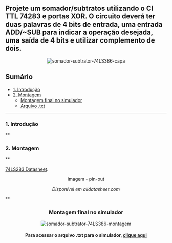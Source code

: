 ## Projete um somador/subtratos utilizando o CI TTL 74283 e portas XOR. O circuito deverá ter duas palavras de 4 bits de entrada, uma entrada ADD/~SUB para indicar a operação desejada, uma saída de 4 bits e utilizar complemento de dois.

<div align="center">
  
  ![somador-subtrator-74LS386-capa][CAPA]
</div>

## Sumário
<!-- TOC -->
- [1. Introdução](#1-introdução)
- [2. Montagem](#2-montagem)
  - [Montagem final no simulador](#montagem-final-no-simulador)
  - [Arquivo .txt](#para-acessar-o-arquivo-txt-para-o-simulador-clique-aqui)
<!-- /TOC -->
___

### 1. Introdução

**

### 2. Montagem

**

[74LS283 Datasheet][74LS283_Datasheet].

<div align="center">
  
  imagem - pin-out
  
  *Disponível em alldatasheet.com*
</div>

**

<div align="center">
  
### Montagem final no simulador

  ![somador-subtrator-74LS386-montagem][MONTAGEM]

</div>

<div align="center">

#### Para acessar o arquivo .txt para o simulador, [clique aqui][txt_file]

</div>


<!-- LINKS -->
[CAPA]: https://github.com/thearthurlima/EngenhariaEletrica/assets/115672061/d1d1435f-46c7-4b4c-88f6-d77eef5d254c
[74LS283_Datasheet]: https://www.alldatasheet.com/datasheet-pdf/pdf/1718875/ETC1/74LS283.html
[MONTAGEM]: https://github.com/thearthurlima/EngenhariaEletrica/assets/115672061/4083c7e7-3ed3-4c81-a4ab-58d25c66248d
[txt_file]: https://github.com/thearthurlima/EngenhariaEletrica/blob/main/LABCD/somador-subtrator-74283%20-%26-portas-xor/somador-subtrator-74283%20-%26-portas-xor.txt
